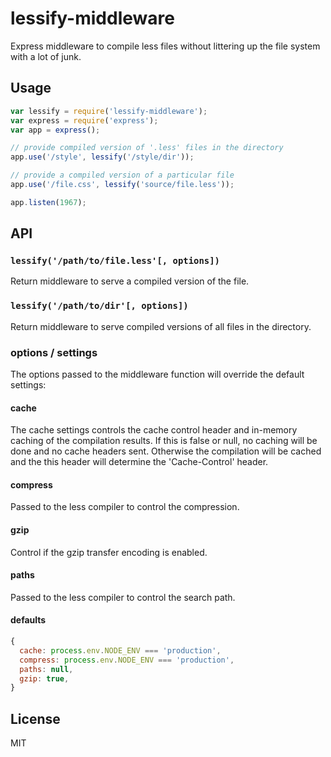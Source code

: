 # lessify-middleware

Express middleware to compile less files without littering up the file system with a lot of junk.

## Usage

```javascript
var lessify = require('lessify-middleware');
var express = require('express');
var app = express();

// provide compiled version of '.less' files in the directory
app.use('/style', lessify('/style/dir'));

// provide a compiled version of a particular file
app.use('/file.css', lessify('source/file.less'));

app.listen(1967);
````

## API

### `lessify('/path/to/file.less'[, options])`

Return middleware to serve a compiled version of the file.

### `lessify('/path/to/dir'[, options])`

Return middleware to serve compiled versions of all files in the directory.

### options / settings

The options passed to the middleware function will override the default settings:

#### cache

The cache settings controls the cache control header and in-memory caching of the compilation results.
If this is false or null, no caching will be done and no cache headers sent. Otherwise the compilation will
be cached and the this header will determine the 'Cache-Control' header.

#### compress

Passed to the less compiler to control the compression.

#### gzip

Control if the gzip transfer encoding is enabled.

#### paths

Passed to the less compiler to control the search path.

#### defaults

```javascript
{
  cache: process.env.NODE_ENV === 'production',
  compress: process.env.NODE_ENV === 'production',
  paths: null,
  gzip: true,
}
```

## License

  MIT
